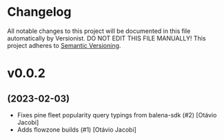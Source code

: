 # Changelog

All notable changes to this project will be documented in this file
automatically by Versionist. DO NOT EDIT THIS FILE MANUALLY!
This project adheres to [Semantic Versioning](http://semver.org/).

# v0.0.2
## (2023-02-03)

* Fixes pine fleet popularity query typings from balena-sdk (#2) [Otávio Jacobi]
* Adds flowzone builds (#1) [Otávio Jacobi]
